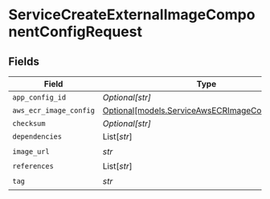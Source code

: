 # ServiceCreateExternalImageComponentConfigRequest


## Fields

| Field                                                                                            | Type                                                                                             | Required                                                                                         | Description                                                                                      |
| ------------------------------------------------------------------------------------------------ | ------------------------------------------------------------------------------------------------ | ------------------------------------------------------------------------------------------------ | ------------------------------------------------------------------------------------------------ |
| `app_config_id`                                                                                  | *Optional[str]*                                                                                  | :heavy_minus_sign:                                                                               | N/A                                                                                              |
| `aws_ecr_image_config`                                                                           | [Optional[models.ServiceAwsECRImageConfigRequest]](../models/serviceawsecrimageconfigrequest.md) | :heavy_minus_sign:                                                                               | N/A                                                                                              |
| `checksum`                                                                                       | *Optional[str]*                                                                                  | :heavy_minus_sign:                                                                               | N/A                                                                                              |
| `dependencies`                                                                                   | List[*str*]                                                                                      | :heavy_minus_sign:                                                                               | N/A                                                                                              |
| `image_url`                                                                                      | *str*                                                                                            | :heavy_check_mark:                                                                               | N/A                                                                                              |
| `references`                                                                                     | List[*str*]                                                                                      | :heavy_minus_sign:                                                                               | N/A                                                                                              |
| `tag`                                                                                            | *str*                                                                                            | :heavy_check_mark:                                                                               | N/A                                                                                              |